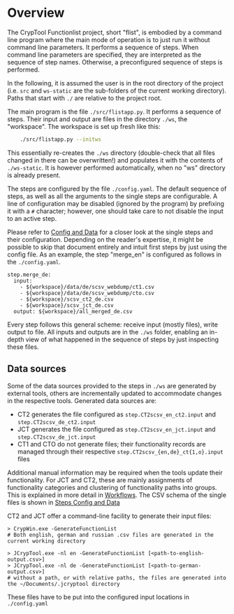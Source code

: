 # Overview

The CrypTool Functionlist project, short "flist", is embodied by a command line program where the main mode of operation is to just run it without command line parameters. It performs a sequence of steps. When command line parameters are specified, they are interpreted as the sequence of step names. Otherwise, a preconfigured sequence of steps is performed.

In the following, it is assumed the user is in the root directory of the project (i.e. `src` and `ws-static` are the sub-folders of the current working directory). Paths that start with `./` are relative to the project root.

The main program is the file `./src/flistapp.py`. It performs a sequence of steps. Their input and output are files in the directory `./ws`, the "workspace". The workspace is set up fresh like this: 

``` bash
    ./src/flistapp.py --initws
```

This essentially re-creates the `./ws` directory (double-check that all files changed in there can be overwritten!) and populates it with the contents of `./ws-static`. It is however performed automatically, when no "ws" directory is already present.

The steps are configured by the file `./config.yaml`. The default sequence of steps, as well as all the arguments to the single steps are configurable. A line of configuration may be disabled (ignored by the program) by prefixing it with a `#` character; however, one should take care to not disable the input to an active step.

Please refer to [Config and Data](config_data.html) for a closer look at the single steps and their configuration. Depending on the reader's expertise, it might be possible to skip that document entirely and intuit first steps by just using the config file. As an example, the step "merge_en" is configured as follows in the `./config.yaml`.

```
step.merge_de:
  input: 
    - ${workspace}/data/de/scsv_webdump/ct1.csv
    - ${workspace}/data/de/scsv_webdump/cto.csv
    - ${workspace}/scsv_ct2_de.csv
    - ${workspace}/scsv_jct_de.csv
  output: ${workspace}/all_merged_de.csv
```

Every step follows this general scheme: receive input (mostly files), write output to file. All inputs and outputs are in the `./ws` folder, enabling an in-depth view of what happened in the sequence of steps by just inspecting these files.

## Data sources

Some of the data sources provided to the steps in `./ws` are generated by external tools, others are incrementally updated to accommodate changes in the respective tools. Generated data sources are:

- CT2 generates the file configured as `step.CT2scsv_en_ct2.input` and `step.CT2scsv_de_ct2.input`
- JCT generates the file configured as `step.CT2scsv_en_jct.input` and `step.CT2scsv_de_jct.input`
- CT1 and CTO do not generate files; their functionality records are managed through their respective `step.CT2scsv_{en,de}_ct{1,o}.input` files

Additional manual information may be required when the tools update their functionality. For JCT and CT2, these are mainly assignments of functionality categories and clustering of functionality paths into groups. This is explained in more detail in [Workflows](workflows.html). The CSV schema of the single files is shown in [Steps Config and Data](config_data.html)

CT2 and JCT offer a command-line facility to generate their input files:

```
> CrypWin.exe -GenerateFunctionList
# Both english, german and russian .csv files are generated in the current working directory

> JCrypTool.exe -nl en -GenerateFunctionList [<path-to-english-output.csv>]
> JCrypTool.exe -nl de -GenerateFunctionList [<path-to-german-output.csv>]
# without a path, or with relative paths, the files are generated into the ~/Documents/.jcryptool directory
```

These files have to be put into the configured input locations in `./config.yaml`
